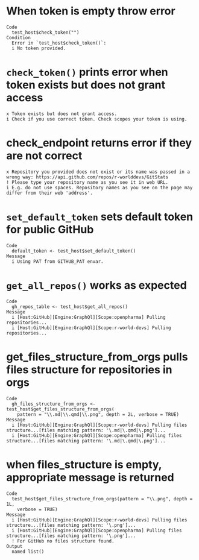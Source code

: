 # When token is empty throw error

    Code
      test_host$check_token("")
    Condition
      Error in `test_host$check_token()`:
      i No token provided.

# `check_token()` prints error when token exists but does not grant access

    x Token exists but does not grant access.
    i Check if you use correct token. Check scopes your token is using.

# check_endpoint returns error if they are not correct

    x Repository you provided does not exist or its name was passed in a wrong way: https://api.github.com/repos/r-worlddevs/GitStats
    ! Please type your repository name as you see it in web URL.
    i E.g. do not use spaces. Repository names as you see on the page may differ from their web 'address'.

# `set_default_token` sets default token for public GitHub

    Code
      default_token <- test_host$set_default_token()
    Message
      i Using PAT from GITHUB_PAT envar.

# `get_all_repos()` works as expected

    Code
      gh_repos_table <- test_host$get_all_repos()
    Message
      i [Host:GitHub][Engine:GraphQl][Scope:openpharma] Pulling repositories...
      i [Host:GitHub][Engine:GraphQl][Scope:r-world-devs] Pulling repositories...

# get_files_structure_from_orgs pulls files structure for repositories in orgs

    Code
      gh_files_structure_from_orgs <- test_host$get_files_structure_from_orgs(
        pattern = "\\.md|\\.qmd|\\.png", depth = 2L, verbose = TRUE)
    Message
      i [Host:GitHub][Engine:GraphQl][Scope:r-world-devs] Pulling files structure...[files matching pattern: '\.md|\.qmd|\.png']...
      i [Host:GitHub][Engine:GraphQl][Scope:openpharma] Pulling files structure...[files matching pattern: '\.md|\.qmd|\.png']...

# when files_structure is empty, appropriate message is returned

    Code
      test_host$get_files_structure_from_orgs(pattern = "\\.png", depth = 1L,
        verbose = TRUE)
    Message
      i [Host:GitHub][Engine:GraphQl][Scope:r-world-devs] Pulling files structure...[files matching pattern: '\.png']...
      i [Host:GitHub][Engine:GraphQl][Scope:openpharma] Pulling files structure...[files matching pattern: '\.png']...
      ! For GitHub no files structure found.
    Output
      named list()

